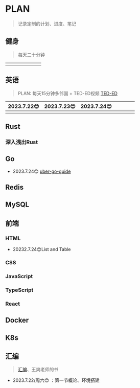 # PLAN

> 记录定制的计划、进度、笔记

## 健身

> 每天二十分钟

|      |      |      |      |      |      |      |
| :--: | :--: | :--: | :--: | :--: | :--: | :--: |
|      |      |      |      |      |      |      |

## 英语

> PLAN: 每天15分钟多邻国 + TED-ED视频
> [TED-ED](https://www.bilibili.com/video/BV1Gf4y1y7wc?p=1)

|   2023.7.22:blush:   | 2023.7.23:blush: | 2023.7.24:blush: |      |      |      |      |
| :--: | :--: | :--: | :--: | :--: | :--: | :--: |
|      |      |      |      |      |      |      |

## Rust

### 深入浅出Rust

## Go

- 2023.7.24:blush: [uber-go-guide](https://github.com/xxjwxc/uber_go_guide_cn)

## Redis

## MySQL

## 前端

### HTML
- 20232.7.24:blush:List and Table

### CSS

### JavaScript

### TypeScript

### React

## Docker

## K8s

## 汇编

>  [汇编](https://www.bilibili.com/video/BV1Wu411B72F?p=1&vd_source=520dac7b196453839c1358f10c86132b)、王爽老师的书

- 2023.7.22/周六:blush: ：第一节概论、环境搭建
